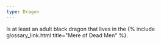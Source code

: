```yaml
---
type: Dragon
---
```


Is at least an adult black dragon that lives in the {% include glossary_link.html title="Mere of Dead Men" %}.
